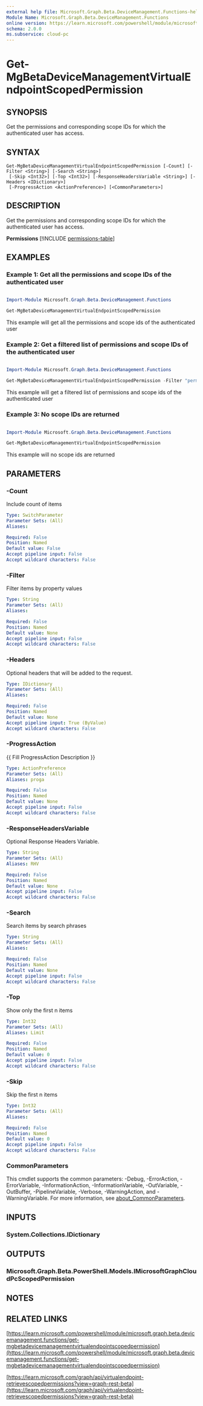 ```yaml
---
external help file: Microsoft.Graph.Beta.DeviceManagement.Functions-help.xml
Module Name: Microsoft.Graph.Beta.DeviceManagement.Functions
online version: https://learn.microsoft.com/powershell/module/microsoft.graph.beta.devicemanagement.functions/get-mgbetadevicemanagementvirtualendpointscopedpermission
schema: 2.0.0
ms.subservice: cloud-pc
---
```


# Get-MgBetaDeviceManagementVirtualEndpointScopedPermission

## SYNOPSIS
Get the permissions and corresponding scope IDs for which the authenticated user has access.

## SYNTAX

```
Get-MgBetaDeviceManagementVirtualEndpointScopedPermission [-Count] [-Filter <String>] [-Search <String>]
 [-Skip <Int32>] [-Top <Int32>] [-ResponseHeadersVariable <String>] [-Headers <IDictionary>]
 [-ProgressAction <ActionPreference>] [<CommonParameters>]
```

## DESCRIPTION
Get the permissions and corresponding scope IDs for which the authenticated user has access.

**Permissions**
[!INCLUDE [permissions-table](~/../graphref/api-reference/beta/includes/permissions/virtualendpoint-retrievescopedpermissions-permissions.md)]

## EXAMPLES
### Example 1: Get all the permissions and scope IDs of the authenticated user

```powershell

Import-Module Microsoft.Graph.Beta.DeviceManagement.Functions

Get-MgBetaDeviceManagementVirtualEndpointScopedPermission

```
This example will get all the permissions and scope ids of the authenticated user

### Example 2: Get a filtered list of permissions and scope IDs of the authenticated user

```powershell

Import-Module Microsoft.Graph.Beta.DeviceManagement.Functions

Get-MgBetaDeviceManagementVirtualEndpointScopedPermission -Filter "permission in ('Microsoft.CloudPC/ProvisioningPolicies/Update','Microsoft.CloudPC/ProvisioningPolicies/Create')" 

```
This example will get a filtered list of permissions and scope ids of the authenticated user

### Example 3: No scope IDs are returned

```powershell

Import-Module Microsoft.Graph.Beta.DeviceManagement.Functions

Get-MgBetaDeviceManagementVirtualEndpointScopedPermission

```
This example will no scope ids are returned


## PARAMETERS

### -Count
Include count of items

```yaml
Type: SwitchParameter
Parameter Sets: (All)
Aliases:

Required: False
Position: Named
Default value: False
Accept pipeline input: False
Accept wildcard characters: False
```

### -Filter
Filter items by property values

```yaml
Type: String
Parameter Sets: (All)
Aliases:

Required: False
Position: Named
Default value: None
Accept pipeline input: False
Accept wildcard characters: False
```

### -Headers
Optional headers that will be added to the request.

```yaml
Type: IDictionary
Parameter Sets: (All)
Aliases:

Required: False
Position: Named
Default value: None
Accept pipeline input: True (ByValue)
Accept wildcard characters: False
```

### -ProgressAction
{{ Fill ProgressAction Description }}

```yaml
Type: ActionPreference
Parameter Sets: (All)
Aliases: proga

Required: False
Position: Named
Default value: None
Accept pipeline input: False
Accept wildcard characters: False
```

### -ResponseHeadersVariable
Optional Response Headers Variable.

```yaml
Type: String
Parameter Sets: (All)
Aliases: RHV

Required: False
Position: Named
Default value: None
Accept pipeline input: False
Accept wildcard characters: False
```

### -Search
Search items by search phrases

```yaml
Type: String
Parameter Sets: (All)
Aliases:

Required: False
Position: Named
Default value: None
Accept pipeline input: False
Accept wildcard characters: False
```

### -Top
Show only the first n items

```yaml
Type: Int32
Parameter Sets: (All)
Aliases: Limit

Required: False
Position: Named
Default value: 0
Accept pipeline input: False
Accept wildcard characters: False
```

### -Skip
Skip the first n items

```yaml
Type: Int32
Parameter Sets: (All)
Aliases:

Required: False
Position: Named
Default value: 0
Accept pipeline input: False
Accept wildcard characters: False
```

### CommonParameters
This cmdlet supports the common parameters: -Debug, -ErrorAction, -ErrorVariable, -InformationAction, -InformationVariable, -OutVariable, -OutBuffer, -PipelineVariable, -Verbose, -WarningAction, and -WarningVariable. For more information, see [about_CommonParameters](http://go.microsoft.com/fwlink/?LinkID=113216).

## INPUTS

### System.Collections.IDictionary
## OUTPUTS

### Microsoft.Graph.Beta.PowerShell.Models.IMicrosoftGraphCloudPcScopedPermission
## NOTES

## RELATED LINKS

[https://learn.microsoft.com/powershell/module/microsoft.graph.beta.devicemanagement.functions/get-mgbetadevicemanagementvirtualendpointscopedpermission](https://learn.microsoft.com/powershell/module/microsoft.graph.beta.devicemanagement.functions/get-mgbetadevicemanagementvirtualendpointscopedpermission)

[https://learn.microsoft.com/graph/api/virtualendpoint-retrievescopedpermissions?view=graph-rest-beta](https://learn.microsoft.com/graph/api/virtualendpoint-retrievescopedpermissions?view=graph-rest-beta)






















